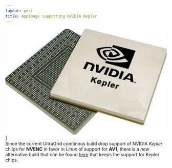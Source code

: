 ```yaml
---
layout: post
title: AppImage supporting NVIDIA Kepler
---
```

![NVIDIA Kepler](/img/Nvidia_Kepler.jpg)]<br />
Since the current UltraGrid comtinous build drop support of NVIDIA _Kepler_
chilps for **NVENC** in favor in _Linux_ of support for **AV1**, there is
a _new_ alternative build that can be found
[here](https://frakira.fi.muni.cz/~xpulec/ug-alt-builds/) that keeps the
support for Kepler chips.
